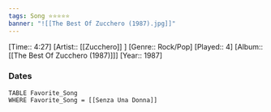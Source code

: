 ```yaml
---
tags: Song ⭐⭐⭐⭐⭐ 
banner: "![[The Best Of Zucchero (1987).jpg]]"
---
```

[Time:: 4:27]
[Artist:: [[Zucchero]] ]
[Genre:: Rock/Pop]
[Played:: 4]
[Album:: [[The Best Of Zucchero (1987)]]]
[Year:: 1987]
### Dates
````dataview
TABLE Favorite_Song
WHERE Favorite_Song = [[Senza Una Donna]]
````